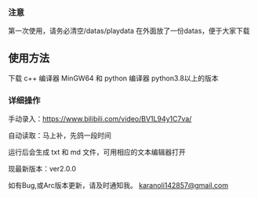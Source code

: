 ### 注意
第一次使用，请务必清空/datas/playdata
在外面放了一份datas，便于大家下载

## 使用方法
下载 c++ 编译器 MinGW64 和 python 编译器 python3.8以上的版本

### 详细操作
手动录入：https://www.bilibili.com/video/BV1L94y1C7va/

自动读取：马上补，先鸽一段时间

运行后会生成 txt 和 md 文件，可用相应的文本编辑器打开

现最新版本：ver2.0.0

如有Bug,或Arc版本更新，请及时通知我。 karanoli142857@gmail.com
